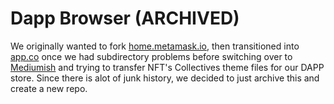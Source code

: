 # Dapp Browser (ARCHIVED)
We originally wanted to fork [home.metamask.io](home.metamask.io), then transitioned into [app.co](app.co) once we had subdirectory problems before switching over to [Mediumish](https://github.com/wowthemesnet/mediumish-theme-jekyll) and trying to transfer NFT's Collectives theme files for our DAPP store. Since there is alot of junk history, we decided to just archive this and create a new repo.
